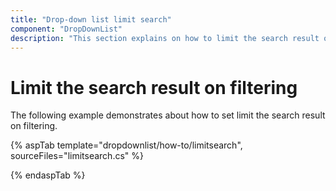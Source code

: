 ```yaml
---
title: "Drop-down list limit search"
component: "DropDownList"
description: "This section explains on how to limit the search result of the Syncfusion ASP.NET drop-down list control."
---
```


# Limit the search result on filtering

The following example demonstrates about how to set limit the search result on filtering.

{% aspTab template="dropdownlist/how-to/limitsearch", sourceFiles="limitsearch.cs" %}

{% endaspTab %}
